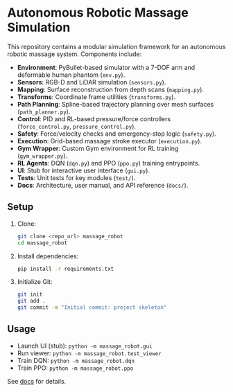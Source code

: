 # Autonomous Robotic Massage Simulation

This repository contains a modular simulation framework for an autonomous robotic massage system. Components include:

- **Environment**: PyBullet-based simulator with a 7-DOF arm and deformable human phantom (`env.py`).
- **Sensors**: RGB-D and LiDAR simulation (`sensors.py`).
- **Mapping**: Surface reconstruction from depth scans (`mapping.py`).
- **Transforms**: Coordinate frame utilities (`transforms.py`).
- **Path Planning**: Spline-based trajectory planning over mesh surfaces (`path_planner.py`).
- **Control**: PID and RL-based pressure/force controllers (`force_control.py`, `pressure_control.py`).
- **Safety**: Force/velocity checks and emergency-stop logic (`safety.py`).
- **Execution**: Grid-based massage stroke executor (`execution.py`).
- **Gym Wrapper**: Custom Gym environment for RL training (`gym_wrapper.py`).
- **RL Agents**: DQN (`dqn.py`) and PPO (`ppo.py`) training entrypoints.
- **UI**: Stub for interactive user interface (`gui.py`).
- **Tests**: Unit tests for key modules (`test/`).
- **Docs**: Architecture, user manual, and API reference (`docs/`).

## Setup

1. Clone:
   ```bash
   git clone <repo_url> massage_robot
   cd massage_robot
   ```
2. Install dependencies:
   ```bash
   pip install -r requirements.txt
   ```
3. Initialize Git:
   ```bash
   git init
   git add .
   git commit -m "Initial commit: project skeleton"
   ```

## Usage

- Launch UI (stub): `python -m massage_robot.gui`
- Run viewer: `python -m massage_robot.test_viewer`
- Train DQN: `python -m massage_robot.dqn`
- Train PPO: `python -m massage_robot.ppo`

See [docs](docs/) for details.
